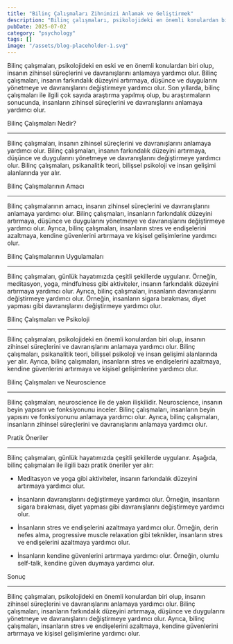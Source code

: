 ```yaml
---
title: "Bilinç Çalışmaları Zihnimizi Anlamak ve Geliştirmek"
description: "Bilinç çalışmaları, psikolojideki en önemli konulardan biri olup, insanın zihinsel süreçlerini ve davranışlarını anlamaya yardımcı olur. Bu makalede, bilinç çalışmaları nedir, nasıl çalışır ve günl..."
pubDate: 2025-07-02
category: "psychology"
tags: []
image: "/assets/blog-placeholder-1.svg"
---
```


Bilinç çalışmaları, psikolojideki en eski ve en önemli konulardan biri olup, insanın zihinsel süreçlerini ve davranışlarını anlamaya yardımcı olur. Bilinç çalışmaları, insanın farkındalık düzeyini artırmaya, düşünce ve duygularını yönetmeye ve davranışlarını değiştirmeye yardımcı olur. Son yıllarda, bilinç çalışmaları ile ilgili çok sayıda araştırma yapılmış olup, bu araştırmaların sonucunda, insanların zihinsel süreçlerini ve davranışlarını anlamaya yardımcı olur.

Bilinç Çalışmaları Nedir?

-------------------------

Bilinç çalışmaları, insanın zihinsel süreçlerini ve davranışlarını anlamaya yardımcı olur. Bilinç çalışmaları, insanın farkındalık düzeyini artırmaya, düşünce ve duygularını yönetmeye ve davranışlarını değiştirmeye yardımcı olur. Bilinç çalışmaları, psikanalitik teori, bilişsel psikoloji ve insan gelişimi alanlarında yer alır.

Bilinç Çalışmalarının Amacı

---------------------------

Bilinç çalışmalarının amacı, insanın zihinsel süreçlerini ve davranışlarını anlamaya yardımcı olur. Bilinç çalışmaları, insanların farkındalık düzeyini artırmaya, düşünce ve duygularını yönetmeye ve davranışlarını değiştirmeye yardımcı olur. Ayrıca, bilinç çalışmaları, insanların stres ve endişelerini azaltmaya, kendine güvenlerini artırmaya ve kişisel gelişimlerine yardımcı olur.

Bilinç Çalışmalarının Uygulamaları

-----------------------------------

Bilinç çalışmaları, günlük hayatımızda çeşitli şekillerde uygulanır. Örneğin, meditasyon, yoga, mindfulness gibi aktiviteler, insanın farkındalık düzeyini artırmaya yardımcı olur. Ayrıca, bilinç çalışmaları, insanların davranışlarını değiştirmeye yardımcı olur. Örneğin, insanların sigara bırakması, diyet yapması gibi davranışlarını değiştirmeye yardımcı olur.

Bilinç Çalışmaları ve Psikoloji

---------------------------------

Bilinç çalışmaları, psikolojideki en önemli konulardan biri olup, insanın zihinsel süreçlerini ve davranışlarını anlamaya yardımcı olur. Bilinç çalışmaları, psikanalitik teori, bilişsel psikoloji ve insan gelişimi alanlarında yer alır. Ayrıca, bilinç çalışmaları, insanların stres ve endişelerini azaltmaya, kendine güvenlerini artırmaya ve kişisel gelişimlerine yardımcı olur.

Bilinç Çalışmaları ve Neuroscience

----------------------------------

Bilinç çalışmaları, neuroscience ile de yakın ilişkilidir. Neuroscience, insanın beyin yapısını ve fonksiyonunu inceler. Bilinç çalışmaları, insanların beyin yapısını ve fonksiyonunu anlamaya yardımcı olur. Ayrıca, bilinç çalışmaları, insanların zihinsel süreçlerini ve davranışlarını anlamaya yardımcı olur.

Pratik Öneriler

----------------

Bilinç çalışmaları, günlük hayatımızda çeşitli şekillerde uygulanır. Aşağıda, bilinç çalışmaları ile ilgili bazı pratik öneriler yer alır:

* Meditasyon ve yoga gibi aktiviteler, insanın farkındalık düzeyini artırmaya yardımcı olur.

* İnsanların davranışlarını değiştirmeye yardımcı olur. Örneğin, insanların sigara bırakması, diyet yapması gibi davranışlarını değiştirmeye yardımcı olur.

* İnsanların stres ve endişelerini azaltmaya yardımcı olur. Örneğin, derin nefes alma, progressive muscle relaxation gibi teknikler, insanların stres ve endişelerini azaltmaya yardımcı olur.

* İnsanların kendine güvenlerini artırmaya yardımcı olur. Örneğin, olumlu self-talk, kendine güven duymaya yardımcı olur.

Sonuç

----------

Bilinç çalışmaları, psikolojideki en önemli konulardan biri olup, insanın zihinsel süreçlerini ve davranışlarını anlamaya yardımcı olur. Bilinç çalışmaları, insanların farkındalık düzeyini artırmaya, düşünce ve duygularını yönetmeye ve davranışlarını değiştirmeye yardımcı olur. Ayrıca, bilinç çalışmaları, insanların stres ve endişelerini azaltmaya, kendine güvenlerini artırmaya ve kişisel gelişimlerine yardımcı olur.